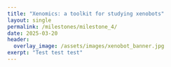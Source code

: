 ```yaml
---
title: "Xenomics: a toolkit for studying xenobots"
layout: single
permalink: /milestones/milestone_4/
date: 2025-03-20
header:
  overlay_image: /assets/images/xenobot_banner.jpg
exerpt: "Test test test"
---
```

